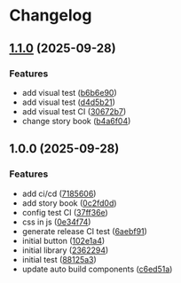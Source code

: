 # Changelog

## [1.1.0](https://github.com/juanjosenavarro97/jnp-library/compare/v1.0.0...v1.1.0) (2025-09-28)


### Features

* add visual test ([b6b6e90](https://github.com/juanjosenavarro97/jnp-library/commit/b6b6e9084ad90c36f3bce3ceecfe1febcf311047))
* add visual test ([d4d5b21](https://github.com/juanjosenavarro97/jnp-library/commit/d4d5b21f3ab786df00cc959e23c72f127c4c1770))
* add visual test CI ([30672b7](https://github.com/juanjosenavarro97/jnp-library/commit/30672b7d17ac17b891ace72a7b8792a707fab273))
* change story book ([b4a6f04](https://github.com/juanjosenavarro97/jnp-library/commit/b4a6f0484ac505a8dbf4c0888b0c45c6f3cc17e1))

## 1.0.0 (2025-09-28)


### Features

* add ci/cd ([7185606](https://github.com/juanjosenavarro97/jnp-library/commit/7185606ed0ef204cc1c385171842e6a7fdfc50a8))
* add story book ([0c2fd0d](https://github.com/juanjosenavarro97/jnp-library/commit/0c2fd0daab3bf7b41742dd0e7f1a023c0d5de304))
* config test CI ([37ff36e](https://github.com/juanjosenavarro97/jnp-library/commit/37ff36eb6eaff3a0dfaa282cfc5e9edf5c7899c1))
* css in js ([0e34f74](https://github.com/juanjosenavarro97/jnp-library/commit/0e34f74452a44abe4c2cc87c25cf1e586813c250))
* generate release CI test ([6aebf91](https://github.com/juanjosenavarro97/jnp-library/commit/6aebf91268df42333d45e7d3fcd9e96eaf7dbc65))
* initial button ([102e1a4](https://github.com/juanjosenavarro97/jnp-library/commit/102e1a42f7d89ecd9ff4ea5004543597d2169341))
* initial library ([2362294](https://github.com/juanjosenavarro97/jnp-library/commit/23622946f69319f6e74e907263f33f07f75d37d9))
* initial test ([88125a3](https://github.com/juanjosenavarro97/jnp-library/commit/88125a309893a426713352ec1cdf4008244d627a))
* update auto build components ([c6ed51a](https://github.com/juanjosenavarro97/jnp-library/commit/c6ed51a71602e8a89489c0fc2ba0b397dd2dcc65))
